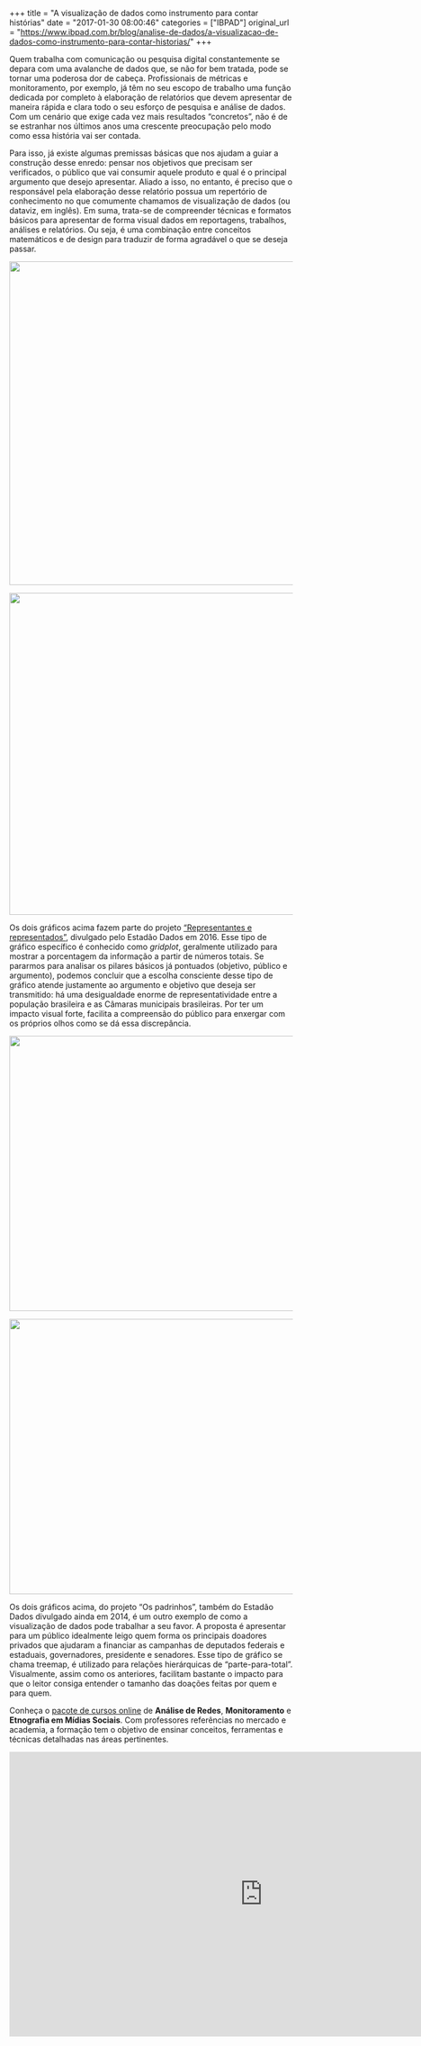 +++
title = "A visualização de dados como instrumento para contar histórias"
date = "2017-01-30 08:00:46"
categories = ["IBPAD"]
original_url = "https://www.ibpad.com.br/blog/analise-de-dados/a-visualizacao-de-dados-como-instrumento-para-contar-historias/"
+++

<p>
Quem trabalha com comunicação ou pesquisa digital constantemente se
depara com uma avalanche de dados que, se não for bem tratada, pode se
tornar uma poderosa dor de cabeça. Profissionais de métricas e
monitoramento, por exemplo, já têm no seu escopo de trabalho uma função
dedicada por completo à elaboração de relatórios que devem apresentar de
maneira rápida e clara todo o seu esforço de pesquisa e análise de
dados. Com um cenário que exige cada vez mais resultados “concretos”,
não é de se estranhar nos últimos anos uma crescente preocupação pelo
modo como essa história vai ser contada.
</p>
<p>
Para isso, já existe algumas premissas básicas que nos ajudam a guiar a
construção desse enredo: pensar nos objetivos que precisam ser
verificados, o público que vai consumir aquele produto e qual é o
principal argumento que desejo apresentar. Aliado a isso, no entanto, é
preciso que o responsável pela elaboração desse relatório possua um
repertório de conhecimento no que comumente chamamos de visualização de
dados (ou dataviz, em inglês). Em suma, trata-se de compreender técnicas
e formatos básicos para apresentar de forma visual dados em reportagens,
trabalhos, análises e relatórios. Ou seja, é uma combinação entre
conceitos matemáticos e de design para traduzir de forma agradável o que
se deseja passar.
</p>
<p>
<a href="http://estadaodados.com/representantes/"><img class="aligncenter size-full wp-image-3871" src="https://www.ibpad.com.br/wp-content/uploads/2017/01/grafico-ra%C3%A7a.png" alt="" width="742" height="575" srcset="https://www.ibpad.com.br/wp-content/uploads/2017/01/grafico-raça.png 742w, https://www.ibpad.com.br/wp-content/uploads/2017/01/grafico-raça-260x201.png 260w, https://www.ibpad.com.br/wp-content/uploads/2017/01/grafico-raça-100x77.png 100w" sizes="(max-width: 742px) 100vw, 742px"></a>
</p>
<p>
<a href="http://estadaodados.com/representantes/"><img class="aligncenter size-full wp-image-3872" src="https://www.ibpad.com.br/wp-content/uploads/2017/01/grafico-ra%C3%A7a2.png" alt="" width="740" height="572" srcset="https://www.ibpad.com.br/wp-content/uploads/2017/01/grafico-raça2.png 740w, https://www.ibpad.com.br/wp-content/uploads/2017/01/grafico-raça2-260x201.png 260w, https://www.ibpad.com.br/wp-content/uploads/2017/01/grafico-raça2-100x77.png 100w" sizes="(max-width: 740px) 100vw, 740px"></a>
</p>
<p>
Os dois gráficos acima fazem parte do projeto
<a href="http://estadaodados.com/representantes/">“Representantes e
representados”</a>, divulgado pelo Estadão Dados em 2016. Esse tipo de
gráfico específico é conhecido como <em>gridplot</em>, geralmente
utilizado para mostrar a porcentagem da informação a partir de números
totais. Se pararmos para analisar os pilares básicos já pontuados
(objetivo, público e argumento), podemos concluir que a escolha
consciente desse tipo de gráfico atende justamente ao argumento e
objetivo que deseja ser transmitido: há uma desigualdade enorme de
representatividade entre a população brasileira e as Câmaras municipais
brasileiras. Por ter um impacto visual forte, facilita a compreensão do
público para enxergar com os próprios olhos como se dá essa
discrepância.
</p>
<p>
<a href="http://estadaodados.com/padrinhos/#.WInxaPkrLIU"><img class="aligncenter size-full wp-image-3873" src="https://www.ibpad.com.br/wp-content/uploads/2017/01/grafico-doa%C3%A7oes.png" alt="" width="1331" height="489" srcset="https://www.ibpad.com.br/wp-content/uploads/2017/01/grafico-doaçoes.png 1331w, https://www.ibpad.com.br/wp-content/uploads/2017/01/grafico-doaçoes-260x96.png 260w, https://www.ibpad.com.br/wp-content/uploads/2017/01/grafico-doaçoes-768x282.png 768w, https://www.ibpad.com.br/wp-content/uploads/2017/01/grafico-doaçoes-1024x376.png 1024w, https://www.ibpad.com.br/wp-content/uploads/2017/01/grafico-doaçoes-100x37.png 100w" sizes="(max-width: 1331px) 100vw, 1331px"></a>
</p>
<p>
<a href="http://estadaodados.com/padrinhos/#.WInxaPkrLIU"><img class="aligncenter size-full wp-image-3873" src="https://www.ibpad.com.br/wp-content/uploads/2017/01/grafico-doa%C3%A7oes.png" alt="" width="1331" height="489" srcset="https://www.ibpad.com.br/wp-content/uploads/2017/01/grafico-doaçoes.png 1331w, https://www.ibpad.com.br/wp-content/uploads/2017/01/grafico-doaçoes-260x96.png 260w, https://www.ibpad.com.br/wp-content/uploads/2017/01/grafico-doaçoes-768x282.png 768w, https://www.ibpad.com.br/wp-content/uploads/2017/01/grafico-doaçoes-1024x376.png 1024w, https://www.ibpad.com.br/wp-content/uploads/2017/01/grafico-doaçoes-100x37.png 100w" sizes="(max-width: 1331px) 100vw, 1331px"></a>
</p>
<p>
Os dois gráficos acima, do projeto “Os padrinhos”, também do Estadão
Dados divulgado ainda em 2014, é um outro exemplo de como a visualização
de dados pode trabalhar a seu favor. A proposta é apresentar para um
público idealmente leigo quem forma os principais doadores privados que
ajudaram a financiar as campanhas de deputados federais e estaduais,
governadores, presidente e senadores. Esse tipo de gráfico se chama
treemap, é utilizado para relações hierárquicas de “parte-para-total”.
Visualmente, assim como os anteriores, facilitam bastante o impacto para
que o leitor consiga entender o tamanho das doações feitas por quem e
para quem.
</p>

<span class="vc_sep_holder vc_sep_holder_l"><span
class="vc_sep_line"></span></span><span
class="vc_sep_holder vc_sep_holder_r"><span
class="vc_sep_line"></span></span>

<p>
Conheça o
<a href="https://www.ibpad.com.br/produto/combo-monitoramento-redes-etnografia-midias-sociais/" target="_blank">pacote
de cursos online</a> de <strong>Análise de Redes</strong>,
<strong>Monitoramento</strong> e <strong>Etnografia em Mídias
Sociais</strong>. Com professores referências no mercado e academia, a
formação tem o objetivo de ensinar conceitos, ferramentas e técnicas
detalhadas nas áreas pertinentes.
</p>

<iframe src="https://player.vimeo.com/video/196456688" width="900" height="506" frameborder="0" title="Curso de Análise de Redes em Mídias Sociais" webkitallowfullscreen mozallowfullscreen allowfullscreen>
</iframe>

